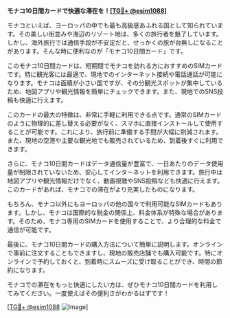 **モナコ10日間カードで快適な滞在を！[[TG💪+ @esim1088](https://t.me/s/esim1088)]**

モナコといえば、ヨーロッパの中でも最も高級感あふれる国として知られています。その美しい街並みや海辺のリゾート地は、多くの旅行者を魅了しています。しかし、海外旅行では通信手段が不安定だと、せっかくの旅が台無しになることがあります。そんな時に便利なのが「モナコ10日間カード」です。

このモナコ10日間カードは、短期間でモナコを訪れる方におすすめのSIMカードです。特に観光客には最適で、現地でのインターネット接続や電話通話が可能になります。モナコは面積が小さい国ですが、その分観光スポットが集中しているため、地図アプリや観光情報を簡単にチェックできます。また、現地でのSNS投稿も快適に行えます。

このカードの最大の特徴は、非常に手軽に利用できる点です。通常のSIMカードのように物理的に差し替える必要がなく、スマホに直接インストールして使用することが可能です。これにより、旅行前に準備する手間が大幅に削減されます。また、現地の空港や主要な観光地でも販売されているため、到着後すぐに利用できます。

さらに、モナコ10日間カードはデータ通信量が豊富で、一日あたりのデータ使用量が制限されていないため、安心してインターネットを利用できます。旅行中は地図アプリや観光情報だけでなく、動画視聴やSNS投稿なども快適に行えます。このカードがあれば、モナコでの滞在がより充実したものになります。

もちろん、モナコ以外にもヨーロッパの他の国々で利用可能なSIMカードもあります。しかし、モナコは国際的な税金の関係上、料金体系が特殊な場合があります。そのため、モナコ専用のSIMカードを使用することで、より合理的な料金で通信が可能です。

最後に、モナコ10日間カードの購入方法について簡単に説明します。オンラインで事前に注文することもできますし、現地の販売店舗でも購入可能です。特にオンラインで予約しておくと、到着時にスムーズに受け取ることができ、時間の節約になります。

モナコでの滞在をもっと快適にしたい方は、ぜひモナコ10日間カードを利用してみてください。一度使えばその便利さがわかるはずです！

[[TG💪+ @esim1088](https://t.me/s/esim1088) ![Image](https://i.postimg.cc/Y0z9fWf4/image.png)]